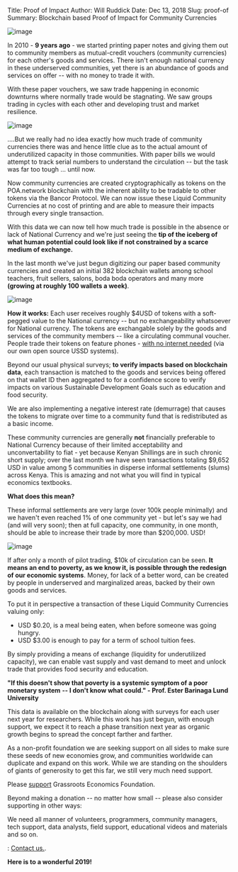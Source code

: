 Title: Proof of Impact
Author: Will Ruddick
Date: Dec 13, 2018
Slug: proof-of
Summary: Blockchain based Proof of Impact for Community Currencies

![image](images/blog/proof-of1.webp)

In 2010 - **9 years ago** - we started printing paper notes and giving
them out to community members as mutual-credit vouchers (community
currencies) for each other's goods and services. There isn't enough
national currency in these underserved communities, yet there is an
abundance of goods and services on offer -- with no money to trade it
with.

With these paper vouchers, we saw trade happening in economic downturns
where normally trade would be stagnating. We saw groups trading in
cycles with each other and developing trust and market resilience.

![image](images/blog/proof-of42.webp)

....But we really had no idea exactly how much trade of community
currencies there was and hence little clue as to the actual amount of
underutilized capacity in those communities. With paper bills we would
attempt to track serial numbers to understand the circulation -- but the
task was far too tough ... until now.

Now community currencies are created cryptographically as tokens on the
POA.network blockchain with the inherent ability to be tradable to other
tokens via the Bancor Protocol. We can now issue these Liquid Community
Currencies at no cost of printing and are able to measure their impacts
through every single transaction.

With this data we can now tell how much trade is possible in the absence
or lack of National Currency and we're just seeing the **tip of the
iceberg of what human potential could look like if not constrained by a
scarce medium of exchange.**

In the last month we've just begun digitizing our paper based community
currencies and created an initial 382 blockchain wallets among school
teachers, fruit sellers, salons, boda boda operators and many more
**(growing at roughly 100 wallets a week)**.

![image](images/blog/proof-of82.webp)

**How it works:** Each user receives roughly $4USD of tokens with a
soft-pegged value to the National currency -- but no exchangeability
whatsoever for National currency. The tokens are exchangable solely by
the goods and services of the community members -- like a circulating
communal voucher. People trade their tokens on feature phones - [with no
internet needed](http://youtu.be/UqobcADSUTQ) (via our own open source
USSD systems).

Beyond our usual physical surveys; **to verify impacts based on
blockchain data**, each transaction is matched to the goods and services
being offered on that wallet ID then aggregated to for a confidence
score to verify impacts on various Sustainable Development Goals such as
education and food security.

We are also implementing a negative interest rate (demurrage) that
causes the tokens to migrate over time to a community fund that is
redistributed as a basic income.

These community currencies are generally **not** financially preferable
to National Currency because of their limited acceptability and
unconvertability to fiat - yet because Kenyan Shillings are in such
chronic short supply; over the last month we have seen transactions
totaling $9,652 USD in value among 5 communities in disperse informal
settlements (slums) across Kenya. This is amazing and not what you will
find in typical economics textbooks.

**What does this mean?**

These informal settlements are very large (over 100k people minimally)
and we haven't even reached 1% of one community yet - but let's say we
had (and will very soon); then at full capacity, one community, in one
month, should be able to increase their trade by more than $200,000.
USD!

![image](images/blog/proof-of120.webp)

If after only a month of pilot trading, $10k of circulation can be
seen. **It means an end to poverty, as we know it, is possible through
the redesign of our economic systems**. Money, for lack of a better
word, can be created by people in underserved and marginalized areas,
backed by their own goods and services.

To put it in perspective a transaction of these Liquid Community
Currencies valuing only:

- USD $0.20, is a meal being eaten, when before someone was going
  hungry.
- USD $3.00 is enough to pay for a term of school tuition fees.

By simply providing a means of exchange (liquidity for underutilized
capacity), we can enable vast supply and vast demand to meet and unlock
trade that provides food security and education.

**"If this doesn't show that poverty is a systemic symptom of a poor
monetary system** **-- I don't know what could." - Prof. Ester Barinaga
Lund University**

This data is available on the blockchain along with surveys for each
user next year for researchers. While this work has just begun, with
enough support, we expect it to reach a phase transition next year as
organic growth begins to spread the concept farther and farther.

As a non-profit foundation we are seeking support on all sides to make
sure these seeds of new economies grow, and communities worldwide can
duplicate and expand on this work. While we are standing on the
shoulders of giants of generosity to get this far, we still very much
need support.

Please [support](https://www.grassrootseconomics.org/get-involved)
Grassroots Economics Foundation.

Beyond making a donation -- no matter how small -- please also consider
supporting in other ways:

We need all manner of volunteers, programmers, community managers, tech support, data analysts, field support, educational videos and materials and so on.

: [Contact us.](https://www.grassrootseconomics.org/contact).

**Here is to a wonderful 2019!**


